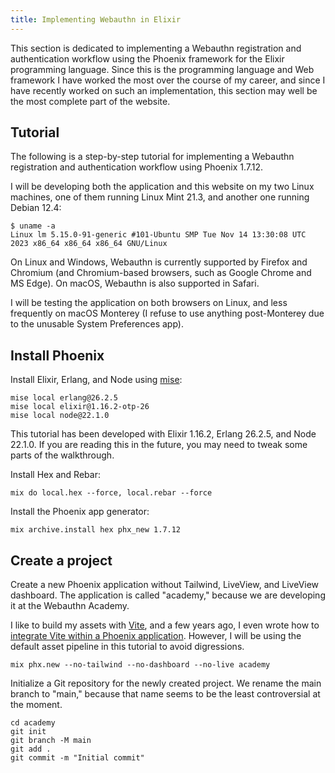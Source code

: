 ```yaml
---
title: Implementing Webauthn in Elixir
---
```


This section is dedicated to implementing a Webauthn registration and authentication workflow using the Phoenix framework for the Elixir programming language.
Since this is the programming language and Web framework I have worked the most over the course of my career, and since I have recently worked on such an implementation, this section may well be the most complete part of the website.

## Tutorial

The following is a step-by-step tutorial for implementing a Webauthn registration and authentication workflow using Phoenix 1.7.12.

I will be developing both the application and this website on my two Linux machines, one of them running Linux Mint 21.3, and another one running Debian 12.4:

```plain
$ uname -a
Linux lm 5.15.0-91-generic #101-Ubuntu SMP Tue Nov 14 13:30:08 UTC 2023 x86_64 x86_64 x86_64 GNU/Linux
```

On Linux and Windows, Webauthn is currently supported by Firefox and Chromium (and Chromium-based browsers, such as Google Chrome and MS Edge).
On macOS, Webauthn is also supported in Safari.

I will be testing the application on both browsers on Linux, and less frequently on macOS Monterey (I refuse to use anything post-Monterey due to the unusable System Preferences app).

## Install Phoenix

Install Elixir, Erlang, and Node using [mise](https://mise.jdx.dev/):

```plain
mise local erlang@26.2.5
mise local elixir@1.16.2-otp-26
mise local node@22.1.0
```

This tutorial has been developed with Elixir 1.16.2, Erlang 26.2.5, and Node 22.1.0. If you are reading this in the future, you may need to tweak some parts of the walkthrough.

Install Hex and Rebar:

```plain
mix do local.hex --force, local.rebar --force
```

Install the Phoenix app generator:

```shell
mix archive.install hex phx_new 1.7.12
```

## Create a project

Create a new Phoenix application without Tailwind, LiveView, and LiveView dashboard.
The application is called "academy," because we are developing it at the Webauthn Academy.

I like to build my assets with [Vite](https://vitejs.dev/), and a few years ago, I even wrote how to [integrate Vite within a Phoenix application](https://moroz.dev/blog/integrating-vite-js-with-phoenix-1-6/).
However, I will be using the default asset pipeline in this tutorial to avoid digressions.

```shell
mix phx.new --no-tailwind --no-dashboard --no-live academy
```

Initialize a Git repository for the newly created project. We rename the main branch to "main," because that name seems to be the least controversial at the moment.

```plain
cd academy
git init
git branch -M main
git add .
git commit -m "Initial commit"
```
